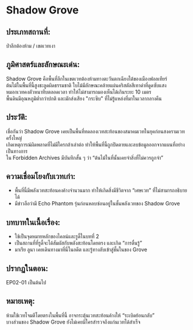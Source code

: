 # Shadow Grove

## ประเภทสถานที่:
ป่าลึกต้องห้าม / เขตเวทเงา

## ภูมิศาสตร์และลักษณะเด่น:
Shadow Grove คือพื้นที่ลึกในเขตเวทต้องห้ามทางตะวันตกเฉียงใต้ของเมืองฟอลเทียร์  
ต้นไม้ในพื้นที่นี้สูงชะลูดผิดธรรมชาติ ใบไม้มีลักษณะคล้ายแผ่นคริสตัลสีเทาดำที่ดูดซับแสง  
หมอกเวทคงตัวหนาทึบตลอดเวลา ทำให้ไม่สามารถมองเห็นได้เกินระยะ 10 เมตร  
พื้นดินมีอุณหภูมิต่ำกว่าปกติ และมักส่งเสียง "กระซิบ" ที่ไม่รู้แหล่งที่มาในเวลากลางคืน

## ประวัติ:
เชื่อกันว่า Shadow Grove เคยเป็นพื้นที่ทดลองเวทสะท้อนของสมาคมเวทในยุคก่อนสงครามเวทครั้งใหญ่  
เกิดเหตุการณ์ผิดพลาดที่ไม่มีใครกล้าเล่าต่อ ทำให้พื้นที่นี้ถูกปิดตายและลบข้อมูลออกจากแผนที่อย่างเป็นทางการ  
ใน Forbidden Archives มีบันทึกสั้น ๆ ว่า “ต้นไม้ในที่นั้นเคยจำสิ่งที่ไม่ควรถูกจำ”

## ความเชื่อมโยงกับเวทเก่า:
- พื้นที่นี้มีพลังเวทสะท้อนคงค้างจำนวนมาก ทำให้เกิดสิ่งมีชีวิตจาก “เศษเวท” ที่ไม่สามารถอธิบายได้
- มีข่าวลือว่ามี Echo Phantom รุ่นก่อนหลบซ่อนอยู่ในชั้นพลังเวทของ Shadow Grove

## บทบาทในเนื้อเรื่อง:
- ใช้เป็นจุดหมายหลักของไคลน์และรูดี้ในบทที่ 2
- เป็นสถานที่ที่รูดี้จะได้สัมผัสกับพลังสะท้อนโดยตรง และเกิด “การตื่นรู้”
- มาเรีย ลูนา เคยเดินทางมาที่นี่ในอดีต และรู้ทางลับเข้าสู่ชั้นในของ Grove

## ปรากฏในตอน:
EP02-01 เป็นต้นไป

## หมายเหตุ:
ห้ามใช้เวทโจมตีโดยตรงในพื้นที่นี้ อาจกระตุ้นเวทสะท้อนค้างให้ “ระเบิดย้อนกลับ”  
บางส่วนของ Shadow Grove ยังไม่เคยมีใครสำรวจถึงแก่นเวทได้สำเร็จ

